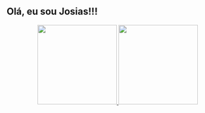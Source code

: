 ## Olá, eu sou Josias!!! 



<div align="center">
  <a href="https://github.com/josyas">
  <img height="180em" src="https://github-readme-stats.vercel.app/api?username=josyas&show_icons=true&theme=dracula&include_all_commits=true&count_private=true"/>
  <img height="180em" src="https://github-readme-stats.vercel.app/api/top-langs/?username=josyas&layout=compact&langs_count=7&theme=dracula"/>
</div>






